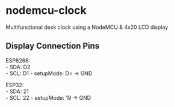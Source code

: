 # nodemcu-clock
 Multifunctional desk clock using a NodeMCU & 4x20 LCD display

## Display Connection Pins
ESP8266:  
    - SDA: D2  
    - SCL: D1 
    - setupMode: D= -> GND 

ESP32:  
    - SDA: 21  
    - SCL: 22
    - setupMode: 19 -> GND 